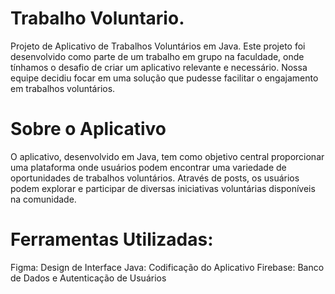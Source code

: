 # Trabalho Voluntario.

Projeto de Aplicativo de Trabalhos Voluntários em Java.
Este projeto foi desenvolvido como parte de um trabalho em grupo na faculdade, onde tínhamos o desafio de criar um aplicativo relevante e necessário. 
Nossa equipe decidiu focar em uma solução que pudesse facilitar o engajamento em trabalhos voluntários.

# Sobre o Aplicativo
O aplicativo, desenvolvido em Java, tem como objetivo central proporcionar uma plataforma onde usuários podem encontrar uma variedade de oportunidades de trabalhos voluntários. 
Através de posts, os usuários podem explorar e participar de diversas iniciativas voluntárias disponíveis na comunidade.

# Ferramentas Utilizadas:
Figma: Design de Interface
Java: Codificação do Aplicativo
Firebase: Banco de Dados e Autenticação de Usuários

